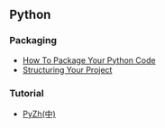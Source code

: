 ## Python

### Packaging
- [How To Package Your Python Code](http://python-packaging.readthedocs.io/en/latest/index.html)
- [Structuring Your Project](http://docs.python-guide.org/en/latest/writing/structure/)

### Tutorial
- [PyZh(中)](http://pyzh.readthedocs.io/en/latest/index.html)
